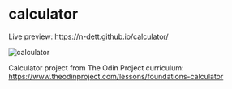 # calculator
Live preview: https://n-dett.github.io/calculator/

![calculator](https://github.com/n-dett/calculator/assets/124851780/c75e703c-2a24-4405-b091-706f4adbbe20)


Calculator project from The Odin Project curriculum: https://www.theodinproject.com/lessons/foundations-calculator

